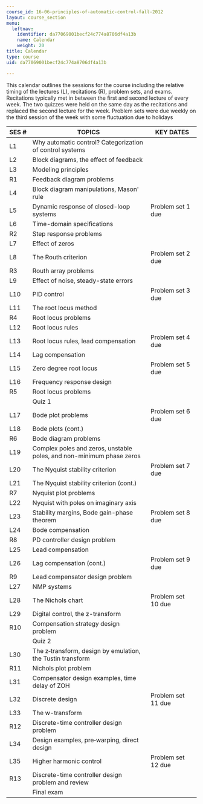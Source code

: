 ```yaml
---
course_id: 16-06-principles-of-automatic-control-fall-2012
layout: course_section
menu:
  leftnav:
    identifier: da77069001becf24c774a8706df4a13b
    name: Calendar
    weight: 20
title: Calendar
type: course
uid: da77069001becf24c774a8706df4a13b

---
```


This calendar outlines the sessions for the course including the relative timing of the lectures (L), recitations (R), problem sets, and exams. Recitations typically met in between the first and second lecture of every week. The two quizzes were held on the same day as the recitations and replaced the second lecture for the week. Problem sets were due weekly on the third session of the week with some fluctuation due to holidays

| SES # | TOPICS | KEY DATES |
| --- | --- | --- |
| L1 | Why automatic control? Categorization of control systems | &nbsp; |
| L2 | Block diagrams, the effect of feedback | &nbsp; |
| L3 | Modeling principles | &nbsp; |
| R1 | Feedback diagram problems | &nbsp; |
| L4 | Block diagram manipulations, Mason' rule | &nbsp; |
| L5 | Dynamic response of closed-loop systems | Problem set 1 due |
| L6 | Time-domain specifications | &nbsp; |
| R2 | Step response problems | &nbsp; |
| L7 | Effect of zeros | &nbsp; |
| L8 | The Routh criterion | Problem set 2 due |
| R3 | Routh array problems | &nbsp; |
| L9 | Effect of noise, steady-state errors | &nbsp; |
| L10 | PID control | Problem set 3 due |
| L11 | The root locus method | &nbsp; |
| R4 | Root locus problems | &nbsp; |
| L12 | Root locus rules | &nbsp; |
| L13 | Root locus rules, lead compensation | Problem set 4 due |
| L14 | Lag compensation | &nbsp; |
| L15 | Zero degree root locus | Problem set 5 due |
| L16 | Frequency response design | &nbsp; |
| R5 | Root locus problems | &nbsp; |
| &nbsp; | Quiz 1 | &nbsp; |
| L17 | Bode plot problems | Problem set 6 due |
| L18 | Bode plots (cont.) | &nbsp; |
| R6 | Bode diagram problems | &nbsp; |
| L19 | Complex poles and zeros, unstable poles, and non-minimum phase zeros | &nbsp; |
| L20 | The Nyquist stability criterion | Problem set 7 due |
| L21 | The Nyquist stability criterion (cont.) | &nbsp; |
| R7 | Nyquist plot problems | &nbsp; |
| L22 | Nyquist with poles on imaginary axis | &nbsp; |
| L23 | Stability margins, Bode gain-phase theorem | Problem set 8 due |
| L24 | Bode compensation | &nbsp; |
| R8 | PD controller design problem | &nbsp; |
| L25 | Lead compensation | &nbsp; |
| L26 | Lag compensation (cont.) | Problem set 9 due |
| R9 | Lead compensator design problem | &nbsp; |
| L27 | NMP systems | &nbsp; |
| L28 | The Nichols chart | Problem set 10 due |
| L29 | Digital control, the z-transform | &nbsp; |
| R10 | Compensation strategy design problem | &nbsp; |
| &nbsp; | Quiz 2 | &nbsp; |
| L30 | The z‐transform, design by emulation, the Tustin transform | &nbsp; |
| R11 | Nichols plot problem | &nbsp; |
| L31 | Compensator design examples, time delay of ZOH | &nbsp; |
| L32 | Discrete design | Problem set 11 due |
| L33 | The w-transform | &nbsp; |
| R12 | Discrete-time controller design problem | &nbsp; |
| L34 | Design examples, pre‐warping, direct design | &nbsp; |
| L35 | Higher harmonic control | Problem set 12 due |
| R13 | Discrete-time controller design problem and review | &nbsp; |
| &nbsp; | Final exam |
